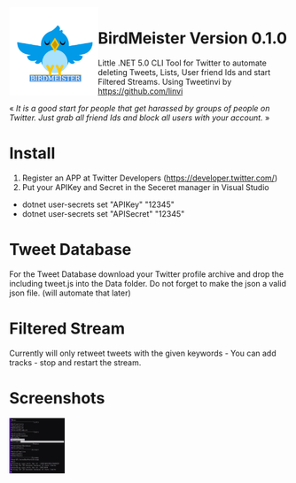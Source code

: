 <img width="160" height="160" src="https://github.com/Scobiform/BirdMeister/blob/master/birdmeister.png" style="float:left">

# BirdMeister Version 0.1.0
Little .NET 5.0 CLI Tool for Twitter to automate deleting Tweets, Lists, User friend Ids and start Filtered Streams. Using Tweetinvi by https://github.com/linvi

« <i>It is a good start for people that get harassed by groups of people on Twitter. Just grab all friend Ids and block all users with your account.</i> »

# Install
1. Register an APP at Twitter Developers (https://developer.twitter.com/)
2. Put your APIKey and Secret in the Seceret manager in Visual Studio

- dotnet user-secrets set "APIKey" "12345"
- dotnet user-secrets set "APISecret" "12345"

# Tweet Database
For the Tweet Database download your Twitter profile archive and drop the including tweet.js into the Data folder. 
Do not forget to make the json a valid json file. (will automate that later)

# Filtered Stream
Currently will only retweet tweets with the given keywords - You can add tracks - stop and restart the stream. 

# Screenshots
<img align="center" width="100" height="100" src="https://github.com/Scobiform/BirdMeister/blob/master/menu.png">
